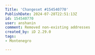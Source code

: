 ```yaml
---
Title: 'Changeset #154540770'
PublishDate: 2024-07-28T22:51:13Z
id: 154540770
user: anshanin
comment: Removed non-existing addresses
created_by: iD 2.29.0
tags:
- Montenegro

---
```

